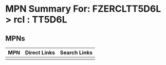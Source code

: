 



# MPN Summary For: FZERCLTT5D6L > rcl : TT5D6L

## MPNs
  

|MPN|Direct Links|Search Links|
| :--- | :--- | :--- |
||||
